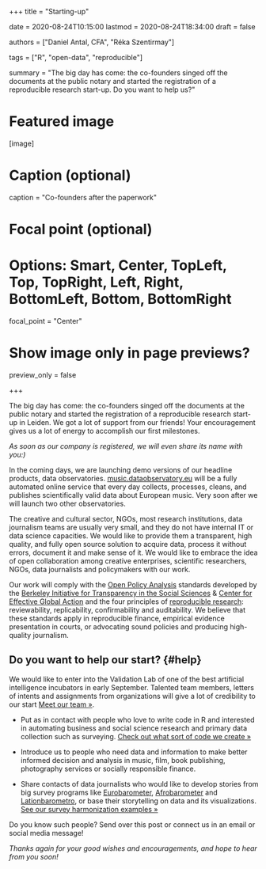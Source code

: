 +++
title = "Starting-up"

date = 2020-08-24T10:15:00
lastmod = 2020-08-24T18:34:00
draft = false

authors = ["Daniel Antal, CFA", "Réka Szentirmay"]

tags = ["R", "open-data", "reproducible"]

summary = "The big day has come: the co-founders singed off the documents at the public notary and started the registration of a reproducible research start-up. Do you want to help us?"

# Featured image
[image]
  # Caption (optional)
  caption = "Co-founders after the paperwork"

  # Focal point (optional)
  # Options: Smart, Center, TopLeft, Top, TopRight, Left, Right, BottomLeft, Bottom, BottomRight
  focal_point = "Center"

  # Show image only in page previews?
  preview_only = false

+++

The big day has come: the co-founders singed off the documents at the public notary and started the registration of a reproducible research start-up in Leiden.  We got a lot of support from our friends! Your encouragement gives us a lot of energy to accomplish our first milestones. 

*As soon as our company is registered, we will even share its name with you:)*

In the coming days, we are launching demo versions of our headline products, data observatories. [music.dataobservatory.eu](https://music.dataobservatory.eu/index.html) will be a fully automated online service that every day collects, processes, cleans, and publishes scientifically valid data about European music.  Very soon after we will launch two other observatories.

The creative and cultural sector, NGOs, most research institutions, data journalism teams are usually very small, and they do not have internal IT or data science capacities.  We would like to provide them a transparent, high quality, and fully open source solution to acquire data, process it without errors, document it and make sense of it. We would like to embrace the idea of open collaboration among creative enterprises, scientific researchers, NGOs, data journalists and policymakers with our work.

Our work will comply with the [Open Policy Analysis](https://www.bitss.org/opa/) standards developed by the [Berkeley Initiative for Transparency in the Social Sciences](https://www.bitss.org/) & [Center for Effective Global Action](https://cega.berkeley.edu/) and the four principles of [reproducible research](http://dataobservatory.eu/reproducible/): reviewability, replicability, confirmability and auditability.  We believe that these standards apply in reproducible finance, empirical evidence presentation in courts, or advocating sound policies and producing high-quality journalism.

## Do you want to help our start? {#help}

We would like to enter into the Validation Lab of one of the best artificial intelligence incubators in early September. Talented team members, letters of intents and assignments from organizations will give a lot of credibility to our start [Meet our team »](/team).

- Put as in contact with people who love to write code in R and interested in automating business and social science research and primary data collection such as surveying. [Check out what sort of code we create »](#featured)

- Introduce us to people who need data and information to make better informed decision and analysis in music, film, book publishing, photography services or socially responsible finance.

- Share contacts of data journalists who would like to develop stories from big survey programs like [Eurobarometer](https://ec.europa.eu/commfrontoffice/publicopinion/index.cfm), [Afrobarometer](https://www.afrobarometer.org/) and [Lationbarometro](https://www.latinobarometro.org/lat.jsp), or base their storytelling on data and its visualizations. [See our survey harmonization examples »](http://retroharmonize.satellitereport.com/)

Do you know such people?  Send over this post or connect us in an email or social media message!

*Thanks again for your good wishes and encouragements, and hope to hear from you soon!*
